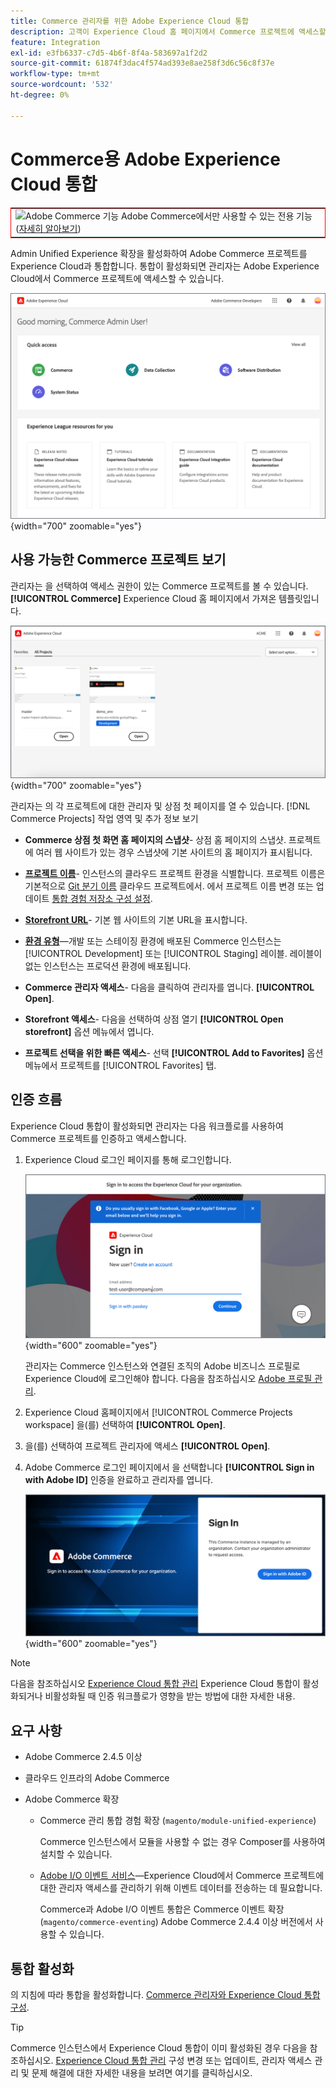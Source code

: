 ```yaml
---
title: Commerce 관리자를 위한 Adobe Experience Cloud 통합
description: 고객이 Experience Cloud 홈 페이지에서 Commerce 프로젝트에 액세스할 수 있도록 Commerce을 Experience Cloud과 통합하는 관리자 통합 경험 확장에 대해 알아봅니다.
feature: Integration
exl-id: e3fb6337-c7d5-4b6f-8f4a-583697a1f2d2
source-git-commit: 61874f3dac4f574ad393e8ae258f3d6c56c8f37e
workflow-type: tm+mt
source-wordcount: '532'
ht-degree: 0%

---
```


# Commerce용 Adobe Experience Cloud 통합

<table style="border:1px solid red">
<tr><td><img alt="Adobe Commerce 기능" src="../assets/adobe-logo.svg" width="20" height="20" /> Adobe Commerce에서만 사용할 수 있는 전용 기능 (<a href="https://experienceleague.adobe.com/docs/commerce-admin/user-guides/home.html#product-editions">자세히 알아보기</a>)</td></tr>
</table>

Admin Unified Experience 확장을 활성화하여 Adobe Commerce 프로젝트를 Experience Cloud과 통합합니다. 통합이 활성화되면 관리자는 Adobe Experience Cloud에서 Commerce 프로젝트에 액세스할 수 있습니다.

![Experience Cloud 홈페이지에서 Commerce 액세스](./assets/admin-uex-home-page.png){width="700" zoomable="yes"}

## 사용 가능한 Commerce 프로젝트 보기

관리자는 을 선택하여 액세스 권한이 있는 Commerce 프로젝트를 볼 수 있습니다. **[!UICONTROL Commerce]** Experience Cloud 홈 페이지에서 가져온 템플릿입니다.

![Experience Cloud의 Commerce 프로젝트 작업 영역](./assets/admin-uex-commerce-projects-home.png){width="700" zoomable="yes"}

관리자는 의 각 프로젝트에 대한 관리자 및 상점 첫 페이지를 열 수 있습니다. [!DNL Commerce Projects] 작업 영역 및 추가 정보 보기

- **Commerce 상점 첫 화면 홈 페이지의 스냅샷**- 상점 홈 페이지의 스냅샷. 프로젝트에 여러 웹 사이트가 있는 경우 스냅샷에 기본 사이트의 홈 페이지가 표시됩니다.

- **[프로젝트 이름](https://experienceleague.adobe.com/docs/commerce-cloud-service/user-guide/architecture/pro-develop-deploy-workflow.html)**- 인스턴스의 클라우드 프로젝트 환경을 식별합니다. 프로젝트 이름은 기본적으로 [Git 분기 이름](https://experienceleague.adobe.com/docs/commerce-cloud-service/user-guide/project/console-branches.html) 클라우드 프로젝트에서. 에서 프로젝트 이름 변경 또는 업데이트 [통합 경험 저장소 구성 설정](admin-unified-experience-integration-manage.md#manage-the-integration-from-the-admin).

- **[Storefront URL](../stores-purchase/store-urls.md)**- 기본 웹 사이트의 기본 URL을 표시합니다.

- **[환경 유형](https://experienceleague.adobe.com/docs/commerce-cloud-service/user-guide/architecture/pro-develop-deploy-workflow.html)**—개발 또는 스테이징 환경에 배포된 Commerce 인스턴스는 [!UICONTROL Development] 또는 [!UICONTROL Staging] 레이블. 레이블이 없는 인스턴스는 프로덕션 환경에 배포됩니다.

- **Commerce 관리자 액세스**- 다음을 클릭하여 관리자를 엽니다. **[!UICONTROL Open]**.

- **Storefront 액세스**- 다음을 선택하여 상점 열기 **[!UICONTROL Open storefront]** 옵션 메뉴에서 엽니다.

- **프로젝트 선택을 위한 빠른 액세스**- 선택 **[!UICONTROL Add to Favorites]** 옵션 메뉴에서 프로젝트를 [!UICONTROL Favorites] 탭.

## 인증 흐름

Experience Cloud 통합이 활성화되면 관리자는 다음 워크플로를 사용하여 Commerce 프로젝트를 인증하고 액세스합니다.

1. Experience Cloud 로그인 페이지를 통해 로그인합니다.

   ![Experience Cloud 로그인 페이지](./assets/admin-uex-experience-cloud-login.png){width="600" zoomable="yes"}

   관리자는 Commerce 인스턴스와 연결된 조직의 Adobe 비즈니스 프로필로 Experience Cloud에 로그인해야 합니다. 다음을 참조하십시오 [Adobe 프로필 관리](https://helpx.adobe.com/enterprise/using/manage-adobe-profiles.html).

1. Experience Cloud 홈페이지에서 [!UICONTROL Commerce Projects workspace] 을(를) 선택하여 **[!UICONTROL Open]**.

1. 을(를) 선택하여 프로젝트 관리자에 액세스 **[!UICONTROL Open]**.

1. Adobe Commerce 로그인 페이지에서 을 선택합니다 **[!UICONTROL Sign in with Adobe ID]** 인증을 완료하고 관리자를 엽니다.

   ![Adobe Commerce 로그인 페이지](./assets/admin-adobeid-login.png){width="600" zoomable="yes"}

>[!NOTE]
>
>다음을 참조하십시오 [Experience Cloud 통합 관리](admin-unified-experience-integration-manage.md) Experience Cloud 통합이 활성화되거나 비활성화될 때 인증 워크플로가 영향을 받는 방법에 대한 자세한 내용.

## 요구 사항

- Adobe Commerce 2.4.5 이상
- 클라우드 인프라의 Adobe Commerce
- Adobe Commerce 확장

   - Commerce 관리 통합 경험 확장 (`magento/module-unified-experience`)

     Commerce 인스턴스에서 모듈을 사용할 수 없는 경우 Composer를 사용하여 설치할 수 있습니다.

   - [Adobe I/O 이벤트 서비스](https://developer.adobe.com/commerce/extensibility/events/)—Experience Cloud에서 Commerce 프로젝트에 대한 관리자 액세스를 관리하기 위해 이벤트 데이터를 전송하는 데 필요합니다.

     Commerce과 Adobe I/O 이벤트 통합은 Commerce 이벤트 확장(`magento/commerce-eventing`) Adobe Commerce 2.4.4 이상 버전에서 사용할 수 있습니다.

## 통합 활성화

의 지침에 따라 통합을 활성화합니다. [Commerce 관리자와 Experience Cloud 통합 구성](admin-unified-experience-integration-configure.md).

>[!TIP]
>
>Commerce 인스턴스에서 Experience Cloud 통합이 이미 활성화된 경우 다음을 참조하십시오. [Experience Cloud 통합 관리](admin-unified-experience-integration-manage.md) 구성 변경 또는 업데이트, 관리자 액세스 관리 및 문제 해결에 대한 자세한 내용을 보려면 여기를 클릭하십시오.
